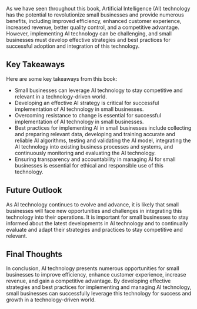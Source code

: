 
As we have seen throughout this book, Artificial Intelligence (AI) technology has the potential to revolutionize small businesses and provide numerous benefits, including improved efficiency, enhanced customer experience, increased revenue, better quality control, and a competitive advantage. However, implementing AI technology can be challenging, and small businesses must develop effective strategies and best practices for successful adoption and integration of this technology.

Key Takeaways
-------------

Here are some key takeaways from this book:

* Small businesses can leverage AI technology to stay competitive and relevant in a technology-driven world.
* Developing an effective AI strategy is critical for successful implementation of AI technology in small businesses.
* Overcoming resistance to change is essential for successful implementation of AI technology in small businesses.
* Best practices for implementing AI in small businesses include collecting and preparing relevant data, developing and training accurate and reliable AI algorithms, testing and validating the AI model, integrating the AI technology into existing business processes and systems, and continuously monitoring and evaluating the AI technology.
* Ensuring transparency and accountability in managing AI for small businesses is essential for ethical and responsible use of this technology.

Future Outlook
--------------

As AI technology continues to evolve and advance, it is likely that small businesses will face new opportunities and challenges in integrating this technology into their operations. It is important for small businesses to stay informed about the latest developments in AI technology and to continually evaluate and adapt their strategies and practices to stay competitive and relevant.

Final Thoughts
--------------

In conclusion, AI technology presents numerous opportunities for small businesses to improve efficiency, enhance customer experience, increase revenue, and gain a competitive advantage. By developing effective strategies and best practices for implementing and managing AI technology, small businesses can successfully leverage this technology for success and growth in a technology-driven world.